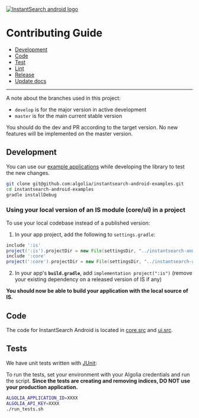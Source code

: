 [![InstantSearch android logo][logo]][website]

# Contributing Guide

- [Development](#development)
- [Code](#code)
- [Test](#test)
- [Lint](#lint)
- [Release](#release)
- [Update docs](#update-docs)

----
A note about the branches used in this project:
 - `develop` is for the major version in active development
 - `master` is for the main current stable version

You should do the dev and PR according to the target version. No new features
will be implemented on the master version.

## Development

You can use our [example applications](https://github.com/algolia/instantsearch-android-examples) while developing the library to test the new changes.

```sh
git clone git@github.com:algolia/instantsearch-android-examples.git
cd instantsearch-android-examples
gradle installDebug
```

### Using your local version of an IS module (core/ui) in a project

To use your local codebase instead of a published version:

1. In your app project, add the following to `settings.gradle`:
```groovy
include ':is'
project(':is').projectDir = new File(settingsDir, "../instantsearch-android/ui")
include ':core'
project(':core').projectDir = new File(settingsDir, "../instantsearch-android/core")
```
2. In your app's **`build.gradle`**, add `implementation project(":is")` (remove your existing dependency on a released version of IS if any)

**You should now be able to build your application with the local source of IS.**

## Code

The code for InstantSearch Android is located in [core.src](core/src) and [ui.src](ui/src).

## Tests

We have unit tests written with [JUnit](https://developer.android.com/studio/test/index.html):

To run the tests, set your environment with your Algolia credentials and run the script. **Since the tests are creating and removing indices, DO NOT use your production application.**
```sh
ALGOLIA_APPLICATION_ID=XXXX
ALGOLIA_API_KEY=XXXX
./run_tests.sh
```


[logo]: ./docgen/assets/img/instant-search-android.png
[website]: https://community.algolia.com/instantsearch-android
